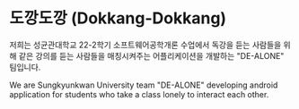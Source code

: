 # 도깡도깡 (Dokkang-Dokkang)

저희는 성균관대학교 22-2학기 소프트웨어공학개론 수업에서 독강을 듣는 사람들을 위해 같은 강의를 듣는 사람들을 매칭시켜주는 어플리케이션을 개발하는 "DE-ALONE" 팀입니다.

We are Sungkyunkwan University team "DE-ALONE" developing android application for students who take a class lonely to interact each other.
